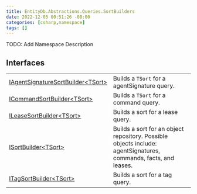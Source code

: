 ```yaml
---
title: EntityDb.Abstractions.Queries.SortBuilders
date: 2022-12-05 00:51:26 -08:00
categories: [csharp,namespace]
tags: []
---
```



TODO: Add Namespace Description

## Interfaces
<table><tr><td><a href='/posts/csharp.member.entitydb.abstractions.queries.sortbuilders.iagentsignaturesortbuilder`1/'>IAgentSignatureSortBuilder&lt;TSort&gt;</a></td><td>
Builds a <code class='language-plaintext highlighter-rouge'>TSort</code> for a agentSignature query.
</td></tr><tr><td><a href='/posts/csharp.member.entitydb.abstractions.queries.sortbuilders.icommandsortbuilder`1/'>ICommandSortBuilder&lt;TSort&gt;</a></td><td>
Builds a <code class='language-plaintext highlighter-rouge'>TSort</code> for a command query.
</td></tr><tr><td><a href='/posts/csharp.member.entitydb.abstractions.queries.sortbuilders.ileasesortbuilder`1/'>ILeaseSortBuilder&lt;TSort&gt;</a></td><td>
Builds a sort for a lease query.
</td></tr><tr><td><a href='/posts/csharp.member.entitydb.abstractions.queries.sortbuilders.isortbuilder`1/'>ISortBuilder&lt;TSort&gt;</a></td><td>
Builds a sort for an object repository. Possible objects include: agentSignatures, commands, facts, and leases.
</td></tr><tr><td><a href='/posts/csharp.member.entitydb.abstractions.queries.sortbuilders.itagsortbuilder`1/'>ITagSortBuilder&lt;TSort&gt;</a></td><td>
Builds a sort for a tag query.
</td></tr></table>
